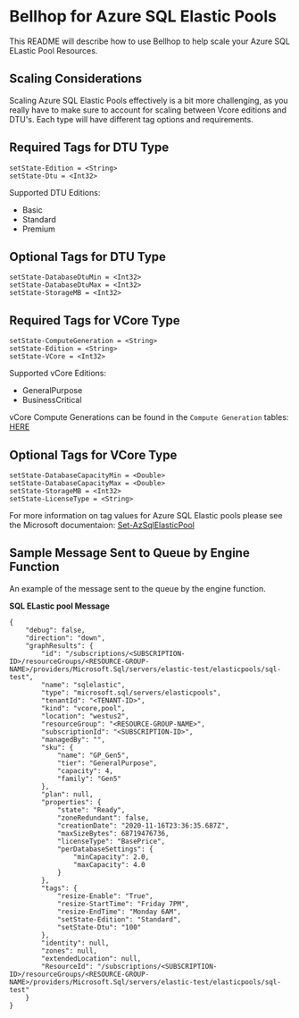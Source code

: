 # Bellhop for Azure SQL Elastic Pools
This README will describe how to use Bellhop to help scale your Azure SQL ELastic Pool Resources.

## Scaling Considerations
Scaling Azure SQL Elastic Pools effectively is a bit more challenging, as you really have to make sure to account for scaling between Vcore editions and DTU's. Each type will have different tag options and requirements.

## Required Tags for DTU Type
```
setState-Edition = <String>
setState-Dtu = <Int32>
```

Supported DTU Editions:
- Basic
- Standard
- Premium

## Optional Tags for DTU Type
```
setState-DatabaseDtuMin = <Int32>
setState-DatabaseDtuMax = <Int32>
setState-StorageMB = <Int32>
```

## Required Tags for VCore Type
```
setState-ComputeGeneration = <String>
setState-Edition = <String>
setState-VCore = <Int32>
```

Supported vCore Editions:
- GeneralPurpose
- BusinessCritical

vCore Compute Generations can be found in the `Compute Generation` tables: [HERE](https://docs.microsoft.com/en-us/azure/azure-sql/database/resource-limits-vcore-single-databases)

## Optional Tags for VCore Type
```
setState-DatabaseCapacityMin = <Double>
setState-DatabaseCapacityMax = <Double>
setState-StorageMB = <Int32>
setState-LicenseType = <String>
```

For more information on tag values for Azure SQL Elastic pools please see the Microsoft documentaion: [Set-AzSqlElasticPool](https://docs.microsoft.com/en-us/powershell/module/az.sql/set-azsqlelasticpool?view=azps-5.4.0)


## Sample Message Sent to Queue by Engine Function
An example of the message sent to the queue by the engine function.

**SQL ELastic pool Message**
```
{
    "debug": false,
    "direction": "down",
    "graphResults": {
        "id": "/subscriptions/<SUBSCRIPTION-ID>/resourceGroups/<RESOURCE-GROUP-NAME>/providers/Microsoft.Sql/servers/elastic-test/elasticpools/sql-test",
        "name": "sqlelastic",
        "type": "microsoft.sql/servers/elasticpools",
        "tenantId": "<TENANT-ID>",
        "kind": "vcore,pool",
        "location": "westus2",
        "resourceGroup": "<RESOURCE-GROUP-NAME>",
        "subscriptionId": "<SUBSCRIPTION-ID>",
        "managedBy": "",
        "sku": {
            "name": "GP_Gen5",
            "tier": "GeneralPurpose",
            "capacity": 4,
            "family": "Gen5"
        },
        "plan": null,
        "properties": {
            "state": "Ready",
            "zoneRedundant": false,
            "creationDate": "2020-11-16T23:36:35.687Z",
            "maxSizeBytes": 68719476736,
            "licenseType": "BasePrice",
            "perDatabaseSettings": {
                "minCapacity": 2.0,
                "maxCapacity": 4.0
            }
        },
        "tags": {
            "resize-Enable": "True",
            "resize-StartTime": "Friday 7PM",
            "resize-EndTime": "Monday 6AM",
            "setState-Edition": "Standard",
            "setState-Dtu": "100"
        },
        "identity": null,
        "zones": null,
        "extendedLocation": null,
        "ResourceId": "/subscriptions/<SUBSCRIPTION-ID>/resourceGroups/<RESOURCE-GROUP-NAME>/providers/Microsoft.Sql/servers/elastic-test/elasticpools/sql-test"
    }
}
```
